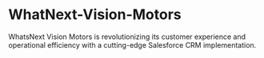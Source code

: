 # WhatNext-Vision-Motors
WhatsNext Vision Motors is revolutionizing its customer experience and operational efficiency with a cutting-edge Salesforce CRM implementation.

